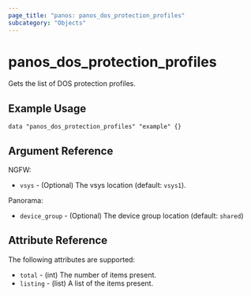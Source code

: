 ```yaml
---
page_title: "panos: panos_dos_protection_profiles"
subcategory: "Objects"
---
```


# panos_dos_protection_profiles

Gets the list of DOS protection profiles.


## Example Usage

```hcl
data "panos_dos_protection_profiles" "example" {}
```


## Argument Reference

NGFW:

* `vsys` - (Optional) The vsys location (default: `vsys1`).

Panorama:

* `device_group` - (Optional) The device group location (default: `shared`)


## Attribute Reference

The following attributes are supported:

* `total` - (int) The number of items present.
* `listing` - (list) A list of the items present.
